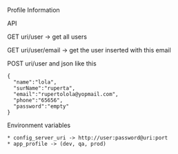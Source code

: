 Profile Information


API

GET uri/user -> get all users

GET uri/user/email -> get the user inserted with this email

POST uri/user and json like this

    {
      "name":"lola",
      "surName":"ruperta",
      "email":"rupertolola@yopmail.com",
      "phone":"65656",
      "password":"empty"
    }
    
Environment variables

    * config_server_uri -> http://user:password@uri:port
    * app_profile -> (dev, qa, prod)